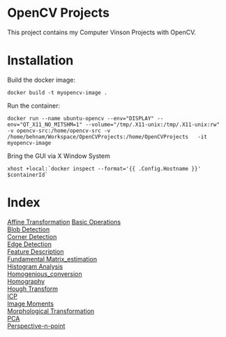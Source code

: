 # OpenCV Projects
This project contains my Computer Vinson Projects with OpenCV.

# Installation

Build the docker image:
```
docker build -t myopencv-image .
```

Run the container:
```
docker run --name ubuntu-opencv --env="DISPLAY" --env="QT_X11_NO_MITSHM=1" --volume="/tmp/.X11-unix:/tmp/.X11-unix:rw"  -v opencv-src:/home/opencv-src -v /home/behnam/Workspace/OpenCVProjects:/home/OpenCVProjects   -it myopencv-image
```

Bring the GUI via X Window System

```
xhost +local:`docker inspect --format='{{ .Config.Hostname }}' $containerId`
```

# Index
[Affine Transformation](src/affine_transformation.cpp)
[Basic Operations](src/basic_operations.cpp)    
[Blob Detection](src/blob_detection.cpp)    
[Corner Detection](src/corner_detection.cpp)    
[Edge Detection](src/edge_detection.cpp)    
[Feature Description](src/feature_description.cpp)    
[Fundamental Matrix_estimation](src/fundamental_matrix_estimation.cpp)    
[Histogram Analysis](src/histogram_analysis.cpp)    
[Homogenious_conversion](src/homogenious_conversion.cpp)    
[Homography](src/homography.cpp)    
[Hough Transform](src/hough_transform.cpp)    
[ICP](src/icp.cpp)    
[Image Moments](src/image_moments.cpp)    
[Morphological Transformation](src/morphological_transformation.cpp)    
[PCA](src/pca.cpp)    
[Perspective-n-point](src/perspective-n-point.cpp)    

